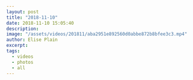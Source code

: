 ```yaml
---
layout: post
title: "2018-11-10"
date: 2018-11-10 15:05:40
description: 
image: "/assets/videos/201811/aba2951e892560d0abbe872b8bfee3c3.mp4"
author: Elise Plain
excerpt: 
tags: 
  - videos
  - photos
  - all
---
```



<p></p>
